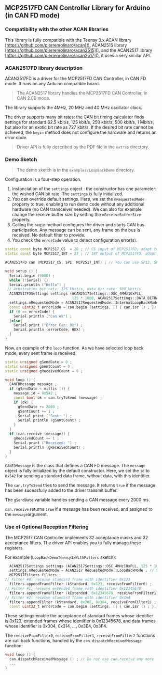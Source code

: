 ## MCP2517FD CAN Controller Library for Arduino (in CAN FD mode)


### Compatibility with the other ACAN libraries

This library is fully compatible with the Teensy 3.x ACAN library [https://github.com/pierremolinaro/acan](), ACAN2515 library [https://github.com/pierremolinaro/acan2515](), and the ACAN2517 library [https://github.com/pierremolinaro/acan2517](), it uses a very similar API.

### ACAN2517FD library description
ACAN2517FD is a driver for the MCP2517FD CAN Controller, in CAN FD mode. It runs on any Arduino compatible board.

> The ACAN2517 library handles the MCP2517FD CAN Controller, in CAN 2.0B mode.


The library supports the 4MHz, 20 MHz and 40 MHz oscillator clock.

The driver supports many bit rates: the CAN bit timing calculator finds settings for standard 62.5 kbit/s, 125 kbit/s, 250 kbit/s, 500 kbit/s, 1 Mbit/s, but also for an exotic bit rate as 727 kbit/s. If the desired bit rate cannot be achieved, the `begin` method does not configure the hardware and returns an error code.

> Driver API is fully described by the PDF file in the `extras` directory.

### Demo Sketch

> The demo sketch is in the `examples/LoopBackDemo` directory.

Configuration is a four-step operation.

1. Instanciation of the `settings` object : the constructor has one parameter: the wished CAN bit rate. The `settings` is fully initialized.
2. You can override default settings. Here, we set the `mRequestedMode` property to true, enabling to run demo code without any additional hardware (no CAN transceiver needed). We can also for example change the receive buffer size by setting the `mReceiveBufferSize` property.
3. Calling the `begin` method configures the driver and starts CAN bus participation. Any message can be sent, any frame on the bus is received. No default filter to provide.
4. You check the `errorCode` value to detect configuration error(s).

```cpp
static const byte MCP2517_CS  = 20 ; // CS input of MCP2517FD, adapt to your design
static const byte MCP2517_INT = 37 ; // INT output of MCP2517FD, adapt to your design

ACAN2517FD can (MCP2517_CS, SPI, MCP2517_INT) ; // You can use SPI2, SPI3, if provided by your microcontroller

void setup () {
  Serial.begin (9600) ;
  while (!Serial) {}
  Serial.println ("Hello") ;
 // Arbitration bit rate: 125 kbit/s, data bit rate: 500 kbit/s
  ACAN2517FDSettings settings (ACAN2517Settings::OSC_4MHz10xPLL,
                               125 * 1000, ACAN2517Settings::DATA_BITRATE_x4) ;
  settings.mRequestedMode = ACAN2517RequestedMode::InternalLoopBackMode ; // Select loopback mode
  const uint32_t errorCode = can.begin (settings, [] { can.isr () ; }) ;
  if (0 == errorCode) {
    Serial.println ("Can ok") ;
  }else{
    Serial.print ("Error Can: 0x") ;
    Serial.println (errorCode, HEX) ;
  }
}
```

Now, an example of the `loop` function. As we have selected loop back mode, every sent frame is received.

```cpp
static unsigned gSendDate = 0 ;
static unsigned gSentCount = 0 ;
static unsigned gReceivedCount = 0 ;

void loop () {
  CANFDMessage message ;
  if (gSendDate < millis ()) {
    message.id = 0x542 ;
    const bool ok = can.tryToSend (message) ;
    if (ok) {
      gSendDate += 2000 ;
      gSentCount += 1 ;
      Serial.print ("Sent: ") ;
      Serial.println (gSentCount) ;
    }
  }
  if (can.receive (message)) {
    gReceivedCount += 1 ;
    Serial.print ("Received: ") ;
    Serial.println (gReceivedCount) ;
  }
}
```
`CANFDMessage` is the class that defines a CAN FD message. The `message` object is fully initialized by the default constructor. Here, we set the `id` to `0x542` for sending a standard data frame, without data, with this identifier.

The `can.tryToSend` tries to send the message. It returns `true` if the message has been sucessfully added to the driver transmit buffer.

The `gSendDate` variable handles sending a CAN message every 2000 ms.

`can.receive` returns `true` if a message has been received, and assigned to the `message`argument.

### Use of Optional Reception Filtering

The MCP2517 CAN Controller implements 32 acceptance masks and 32 acceptance filters. The driver API enables you to fully manage these registers.

For example (`LoopBackDemoTeensy3xWithFilters` sketch):

```cpp
  ACAN2517Settings settings (ACAN2517Settings::OSC_4MHz10xPLL, 125 * 1000) ;
  settings.mRequestedMode = ACAN2517 RequestedMode::LoopBackMode ; // Select loopback mode
  MCP2517Filters filters ;
// Filter #0: receive standard frame with identifier 0x123
  filters.appendFrameFilter (kStandard, 0x123, receiveFromFilter0) ;
// Filter #1: receive extended frame with identifier 0x12345678
  filters.appendFrameFilter (kExtended, 0x12345678, receiveFromFilter1) ; 
// Filter #2: receive standard frame with identifier 0x3n4
  filters.appendFilter (kStandard, 0x70F, 0x304, receiveFromFilter2) ;
  const uint32_t errorCode = can.begin (settings, [] { can.isr () ; }, filters) ;
```

These settings enable the acceptance of standard frames whose identifier is 0x123, extended frames whose identifier is 0x12345678, and data frames whose identifier is 0x304, 0x314, ..., 0x3E4, 0x3F4.

The `receiveFromFilter0`, `receiveFromFilter1`, `receiveFromFilter2` functions are call back functions, handled by the `can.dispatchReceivedMessage` function:


```cpp
void loop () {
  can.dispatchReceivedMessage () ; // Do not use can.receive any more
  ...
}
```
